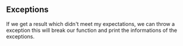 ## Exceptions

If we get a result which didn't meet my expectations, we can throw a exception this will break our function and print the informations of the exceptions.